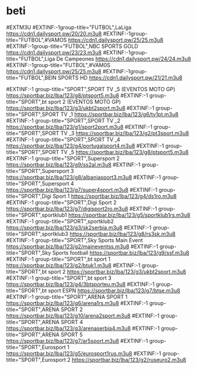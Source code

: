 # beti
#EXTM3U
#EXTINF:-1group-title="FUTBOL",LaLiga
https://cdn1.dailysport.pw/20/20.m3u8
#EXTINF:-1group-title="FUTBOL",#VAMOS
https://cdn1.dailysport.pw/25/25.m3u8
#EXTINF:-1group-title="FUTBOL",NBC SPORTS GOLD
https://cdn1.dailysport.pw/23/23.m3u8
#EXTINF:-1group-title="FUTBOL",Liga De Campeones
https://cdn1.dailysport.pw/24/24.m3u8
#EXTINF:-1group-title="FUTBOL",#VAM0S
https://cdn1.dailysport.pw/25/25.m3u8
#EXTINF:-1group-title="FUTBOL",BEIN SPORTS HD
https://cdn1.dailysport.pw/21/21.m3u8

#EXTINF:-1 group-title="SPORT",SPORT TV _5 (EVENTOS MOTO GP)
https://sportbar.biz/lba/123/g8/ptsport5.m3u8
#EXTINF:-1 group-title="SPORT",bt sport 2 (EVENTOS MOTO GP)
https://sportbar.biz/lba/123/g3/ukbt2sport.m3u8
#EXTINF:-1 group-title="SPORT",SPORT TV _1
https://sportbar.biz/lba/123/g6/tv1pt.m3u8
#EXTINF:-1 group-title="SPORT",SPORT TV _2
https://sportbar.biz/lba/123/g1/sport2port.m3u8
#EXTINF:-1 group-title="SPORT",SPORT TV _3
https://sportbar.biz/lba/123/g2/pt3sport.m3u8
#EXTINF:-1 group-title="SPORT",SPORT TV _4
https://sportbar.biz/lba/123/g4/portugalsport4.m3u8
#EXTINF:-1 group-title="SPORT",SPORT TV _5
https://sportbar.biz/lba/123/g8/ptsport5.m3u8
#EXTINF:-1 group-title="SPORT",Supersport 2
https://sportbar.biz/lba/123/g9/ss2al.m3u8
#EXTINF:-1 group-title="SPORT",Supersport 3
https://sportbar.biz/lba/123/g8/albaniasport3.m3u8
#EXTINF:-1 group-title="SPORT",Supersport 4
https://sportbar.biz/lba/123/g7/super4sport.m3u8
#EXTINF:-1 group-title="SPORT",Digi Sport 1
https://sportbar.biz/lba/123/g4/ds1ro.m3u8
#EXTINF:-1 group-title="SPORT",Digi Sport 2
https://sportbar.biz/lba/123/g7/digisport2ro.m3u8
#EXTINF:-1 group-title="SPORT",sportklub1
https://sportbar.biz/lba/123/g5/sportklub1rs.m3u8
#EXTINF:-1 group-title="SPORT",sportklub2
https://sportbar.biz/lba/123/g3/sk2serbia.m3u8
#EXTINF:-1 group-title="SPORT",sportklub3
https://sportbar.biz/lba/123/g8/rs3sk.m3u8
#EXTINF:-1 group-title="SPORT",Sky Sports Main Event
https://sportbar.biz/lba/123/g2/maineventss.m3u8
#EXTINF:-1 group-title="SPORT",Sky Sports football
https://sportbar.biz/lba/123/g9/ssf.m3u8
#EXTINF:-1 group-title="SPORT",bt sport 1
https://sportbar.biz/lba/123/g2/btuk1.m3u8
#EXTINF:-1 group-title="SPORT",bt sport 2
https://sportbar.biz/lba/123/g3/ukbt2sport.m3u8
#EXTINF:-1 group-title="SPORT",bt sport 3
https://sportbar.biz/lba/123/g4/3btsporteu.m3u8
#EXTINF:-1 group-title="SPORT",bt sport ESPN
https://sportbar.biz/lba/123/g7/btse.m3u8
#EXTINF:-1 group-title="SPORT",ARENA SPORT 1
https://sportbar.biz/lba/123/g6/arena1rs.m3u8
#EXTINF:-1 group-title="SPORT",ARENA SPORT 2
https://sportbar.biz/lba/123/g10/arena2sport.m3u8
#EXTINF:-1 group-title="SPORT",ARENA SPORT 4
https://sportbar.biz/lba/123/g3/arenaserbia4.m3u8
#EXTINF:-1 group-title="SPORT",ARENA SPORT 5
https://sportbar.biz/lba/123/g7/ar5sport.m3u8
#EXTINF:-1 group-title="SPORT",Eurosport 1
https://sportbar.biz/lba/123/g5/eurosport1rus.m3u8
#EXTINF:-1 group-title="SPORT",Eurosport 2
https://sportbar.biz/lba/123/g2/ruseuro2.m3u8
